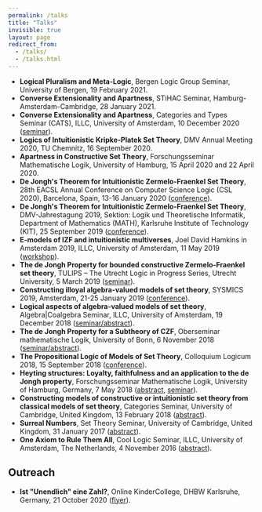 ```yaml
---
permalink: /talks
title: "Talks"
invisible: true
layout: page
redirect_from: 
  - /talks/
  - /talks.html
---
```


- **Logical Pluralism and Meta-Logic**, Bergen Logic Group Seminar, University of Bergen, 19 February 2021.
- **Converse Extensionality and Apartness**, STiHAC Seminar, Hamburg-Amsterdam-Cambridge, 28 January 2021.
- **Converse Extensionality and Apartness**, Categories and Types Seminar (CATS), ILLC, University of Amsterdam, 10 December 2020 ([seminar](https://staff.fnwi.uva.nl/t.uemura/cats/)).
- **Logics of Intuitionistic Kripke-Platek Set Theory**, DMV Annual Meeting 2020, TU Chemnitz, 16 September 2020.
- **Apartness in Constructive Set Theory**, Forschungsseminar Mathematische Logik, University of Hamburg, 15 April 2020 and 22 April 2020.
- **De Jongh's Theorem for Intuitionistic Zermelo-Fraenkel Set Theory**, 28th EACSL Annual Conference on Computer Science Logic (CSL 2020), Barcelona, Spain, 13-16 January 2020 ([conference](https://www.cs.upc.edu/csl2020/)).
- **De Jongh's Theorem for Intuitionistic Zermelo-Fraenkel Set Theory**, DMV-Jahrestagung 2019, Sektion: Logik und Theoretische Informatik, Department of Mathematics (MATH), Karlsruhe Institute of Technology (KIT), 25 September 2019 ([conference](https://dmv2019.math.kit.edu/programm/programm-fuer-logik-und-theoretische-informatik/)).
- **E-models of IZF and intuitionistic multiverses**, Joel David Hamkins in Amsterdam 2019, ILLC, University of Amsterdam, 11 May 2019 ([workshop](http://events.illc.uva.nl/Workshops/Hamkins2019/)).
- **The de Jongh Property for bounded constructive Zermelo-Fraenkel set theory**, TULIPS – The Utrecht Logic in Progress Series, Utrecht University, 5 March 2019 ([seminar](https://tulips.sites.uu.nl)).
- **Constructing illoyal algebra-valued models of set theory**, SYSMICS 2019, Amsterdam, 21-25 January 2019 ([conference](https://events.illc.uva.nl/SYSMICS2019/)).
- **Logical aspects of algebra-valued models of set theory**, Algebra\|Coalgebra Seminar, ILLC, University of Amsterdam, 19 December 2018 ([seminar/abstract](http://events.illc.uva.nl/alg-coalg/)).
- **The de Jongh Property for a Subtheory of CZF**, Oberseminar mathematische Logik, University of Bonn, 6 November 2018 ([seminar/abstract](http://www.math.uni-bonn.de/ag/logik/teaching/2018WS/oberseminar.shtml)).
- **The Propositional Logic of Models of Set Theory**, Colloquium Logicum 2018, 15 September 2018 ([conference](https://www.cl2018.uni-bayreuth.de/en/program/index.html)).
- **Heyting structures: Loyalty, faithfulness and an application to the de Jongh property**, Forschungsseminar Mathematische Logik, University of Hamburg, Germany, 7 May 2018 ([abstract](https://www.math.uni-hamburg.de/spag/ml/MLSeminar/Slides/AbstractRobertPassmann.txt), [seminar](https://www.math.uni-hamburg.de/spag/ml/MLSeminar/ML%20Seminar.html)).
- **Constructing models of constructive or intuitionistic set theory from classical models of set theory**, Categories Seminar, University of Cambridge, United Kingdom, 13 February 2018 ([abstract](http://talks.cam.ac.uk/talk/index/101122)).
- **Surreal Numbers**, Set Theory Seminar, University of Cambridge, United Kingdom, 31 January 2017 ([abstract](http://talks.cam.ac.uk/talk/index/70592)).
- **One Axiom to Rule Them All**, Cool Logic Seminar, ILLC, University of Amsterdam, The Netherlands, 4 November 2016 ([abstract](http://events.illc.uva.nl/coollogic/talks/75)).

## Outreach

- **Ist "Unendlich" eine Zahl?**, Online KinderCollege, DHBW Karlsruhe, Germany, 21 October 2020 ([flyer](https://www.karlsruhe.dhbw.de/fileadmin/user_upload/documents/content-de/Einrichtungen/Oeffentlichkeitsarbeit/Anhaenge-Veranstaltungen/KC-Flyer_WS_2020_2021_neu.pdf)).
